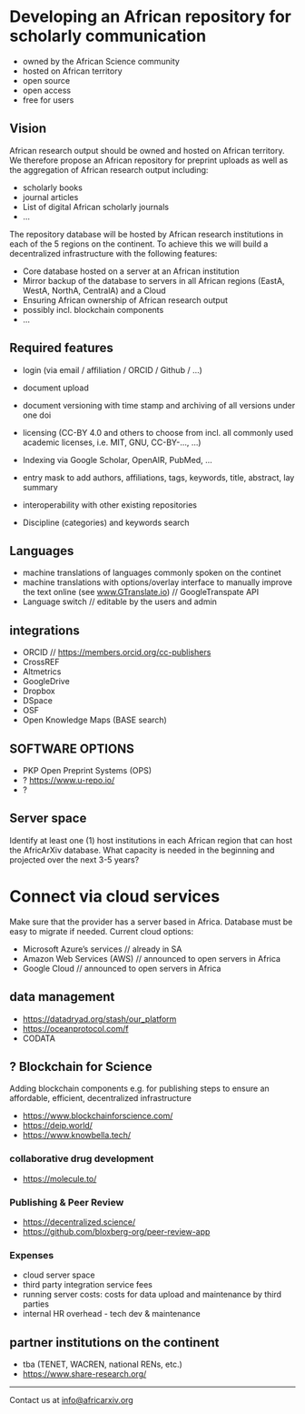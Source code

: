 # Developing an African repository for scholarly communication
- owned by the African Science community
- hosted on African territory
- open source
- open access
- free for users


## Vision
African research output should be owned and hosted on African territory. We therefore propose an African repository for preprint uploads as well as the aggregation of African research output including: 
- scholarly books 
- journal articles 
- List of digital African scholarly journals 
- …

The repository database will be hosted by African research institutions in each of the 5 regions on the continent. To achieve this we will build a decentralized infrastructure with the following features:
- Core database hosted on a server at an African institution
- Mirror backup of the database to servers in all African regions (EastA, WestA, NorthA, CentralA) and a Cloud 
- Ensuring African ownership of African research output
- possibly incl. blockchain components
- …


## Required features 
- login (via email / affiliation / ORCID / Github / …)
- document upload
- document versioning with time stamp and archiving of all versions under one doi
- licensing (CC-BY 4.0 and others to choose from incl. all commonly used academic licenses, i.e. MIT, GNU, CC-BY-…, …)
- Indexing via Google Scholar, OpenAIR, PubMed, …

- entry mask to add authors, affiliations, tags, keywords, title, abstract, lay summary
- interoperability with other existing repositories
- Discipline (categories) and keywords search


## Languages
- machine translations of languages commonly spoken on the continet 
- machine translations with options/overlay interface to manually improve the text online (see www.GTranslate.io) // GoogleTranspate API
- Language switch // editable by the users and admin


## integrations
- ORCID // https://members.orcid.org/cc-publishers
- CrossREF
- Altmetrics
- GoogleDrive
- Dropbox
- DSpace
- OSF
- Open Knowledge Maps (BASE search)


## SOFTWARE OPTIONS
- PKP Open Preprint Systems (OPS)
- ? https://www.u-repo.io/
- ? 


## Server space
Identify at least one (1) host institutions in each African region that can host the AfricArXiv database.
What capacity is needed in the beginning and projected over the next 3-5 years?

# Connect via cloud services
Make sure that the provider has a server based in Africa. Database must be easy to migrate if needed.
Current cloud options:
- Microsoft Azure’s services // already in SA
- Amazon Web Services (AWS) // announced to open servers in Africa
- Google Cloud // announced to open servers in Africa

## data management
- https://datadryad.org/stash/our_platform
- https://oceanprotocol.com/f
- CODATA

## ? Blockchain for Science
Adding blockchain components e.g. for publishing steps to ensure an affordable, efficient, decentralized infrastructure
- https://www.blockchainforscience.com/
- https://deip.world/
- https://www.knowbella.tech/


### collaborative drug development
- https://molecule.to/


### Publishing & Peer Review
- https://decentralized.science/
- https://github.com/bloxberg-org/peer-review-app


### Expenses
- cloud server space
- third party integration service fees
- running server costs: costs for data upload and maintenance by third parties
- internal HR overhead - tech dev & maintenance

## partner institutions on the continent
- tba (TENET, WACREN, national RENs, etc.)
- https://www.share-research.org/



---

Contact us at info@africarxiv.org
